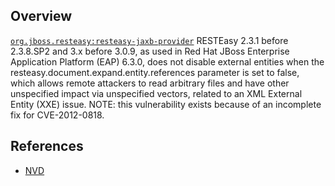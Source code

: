 ## Overview
[`org.jboss.resteasy:resteasy-jaxb-provider`](http://search.maven.org/#search%7Cga%7C1%7Ca%3A%22resteasy-jaxb-provider%22)
RESTEasy 2.3.1 before 2.3.8.SP2 and 3.x before 3.0.9, as used in Red Hat JBoss Enterprise Application Platform (EAP) 6.3.0, does not disable external entities when the resteasy.document.expand.entity.references parameter is set to false, which allows remote attackers to read arbitrary files and have other unspecified impact via unspecified vectors, related to an XML External Entity (XXE) issue.  NOTE: this vulnerability exists because of an incomplete fix for CVE-2012-0818.

## References
- [NVD](https://web.nvd.nist.gov/view/vuln/detail?vulnId=CVE-2014-3490)